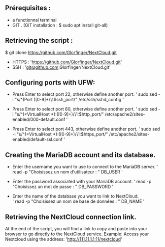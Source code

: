 ## Prérequisites : 
* a functionnal terminal
* GIT . (GIT installation : $ sudo apt install git-all)

## Retrieving the script : 

$ git clone https://github.com/Glorfinger/NextCloud.git

* HTTPS : 'https://github.com/Glorfinger/NextCloud.git'
* SSH : 'git@github.com:Glorfinger/NextCloud.git'

## Configuring ports with UFW: 
* Press Enter to select port 22, otherwise define another port. 
' sudo sed -i "s/^\(Port \)[0-9]\+/\1$ssh_port/" /etc/ssh/sshd_config ' 

* Press Enter to select port 80, otherwise define another port.
' sudo sed -i "s/^\(<VirtualHost \*\):\([0-9]\+\)/\1:$http_port/" /etc/apache2/sites-enabled/000-default.conf '

* Press Enter to select port 443, otherwise define another port.
' sudo sed -i "s/^\(<VirtualHost \*\):\([0-9]\+\)/\1:$https_port/" /etc/apache2/sites-enabled/default-ssl.conf '

## Creating the MariaDB account and its database.
* Enter the username you want to use to connect to the MariaDB server. 
' read -p "Choisissez un nom d'utilisateur : " DB_USER '

* Enter the password associated with your MariaDB account.
' read -p "Choisissez un mot de passe : " DB_PASSWORD ' 

* Enter the name of the database you want to link to NextCloud.  
' read -p "Choisissez un nom de base de données : " DB_NAME '

## Retrieving the NextCloud connection link.
At the end of the script, you will find a link to copy and paste into your browser to go directly to the NextCloud service.
Example: Access your Nextcloud using the address: 'http://111.11.1.1:11/nextcloud'
     
